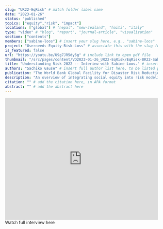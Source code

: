 ```yaml
---
slug: "UR22-EqRisk" # match folder label name
date: "2023-01-26"
status: "published"
topics: ["equity","risk", "impact"] 
locations: ["global"] # "nepal", "new-zealand", "haiti", "italy"
type: "video" # "blog", "report", "journal-article", "visualization"
section: ["contents"]
members: ["sabine-loos"] # insert your slug here, e.g., "sabine-loos"
project: "Userneeds-Equity-Risk-Loss" # associate this with the slug for a project
is_featured: false
url: "https://youtu.be/U9g7JR5dy5g" # include link to open pdf file
thumbnail: "/src/pages/content/VD2023-01-26_UR22-EqRisk/EqRisk-UR22-Sabine.png" # upload square version of the content to img folder and add source here, e.g., "img/content-b-ier-nepal.png"
title: "Understanding Risk 2022 -- Interiew with Sabine Loos." # insert title here
authors: "Sachiko Gause" # insert full author list here, to be listed publicly
publication: "The World Bank Global Facility for Disaster Risk Reduction" # insert publication location here (like the journal)
description: "An overview of integrating social equity into risk modeling." # insert a one sentence description here
citation: "" # add the citation here, in APA format
abstract: "" # add the abstract here
---
```


<iframe width="100%" height="400px" src="https://www.youtube.com/embed/U9g7JR5dy5g?list=PLlxZ8h0dxpsDLDzcsG9ORxjx36dOiHU-r" title="UR22 Global Forum Florianópolis | Interview 25: Sachiko Gause - Sabine Loos" frameborder="0" allow="accelerometer; autoplay; clipboard-write; encrypted-media; gyroscope; picture-in-picture; web-share" allowfullscreen></iframe>


<Link is-button doOpenInNewTab to="https://youtu.be/U9g7JR5dy5g"> Watch full interview here</Link>